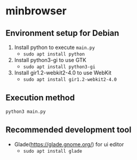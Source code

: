 # minbrowser
## Environment setup for Debian
1. Install python to execute `main.py`
    * `sudo apt install python`
2. Install python3-gi to use GTK
    * `sudo apt install python3-gi`
3. Install gir1.2-webkit2-4.0 to use WebKit
    * `sudo apt install gir1.2-webkit2-4.0`

## Execution method
`python3 main.py`

## Recommended development tool
* Glade(https://glade.gnome.org/) for ui editor
    * `sudo apt install glade`